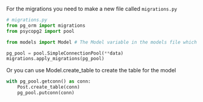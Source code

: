 For the migrations you need to make a new file called `migrations.py`
```python
# migrations.py
from pg_orm import migrations
from psycopg2 import pool

from models import Model # The Model variable in the models file which you create your models in

pg_pool = pool.SimpleConnectionPool(**data)
migrations.apply_migrations(pg_pool)
```
Or you can use Model.create_table to create the table for the model 
```python
with pg_pool.getconn() as conn:
    Post.create_table(conn)
    pg_pool.putconn(conn)
```

